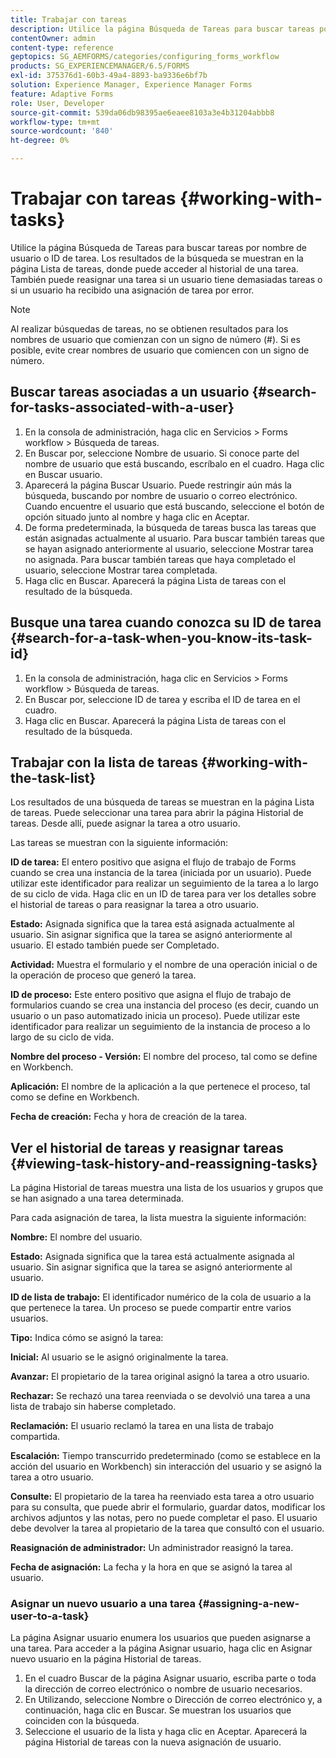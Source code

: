 ```yaml
---
title: Trabajar con tareas
description: Utilice la página Búsqueda de Tareas para buscar tareas por nombre de usuario o ID de tarea. Más información sobre cómo trabajar con tareas.
contentOwner: admin
content-type: reference
geptopics: SG_AEMFORMS/categories/configuring_forms_workflow
products: SG_EXPERIENCEMANAGER/6.5/FORMS
exl-id: 375376d1-60b3-49a4-8893-ba9336e6bf7b
solution: Experience Manager, Experience Manager Forms
feature: Adaptive Forms
role: User, Developer
source-git-commit: 539da06db98395ae6eaee8103a3e4b31204abbb8
workflow-type: tm+mt
source-wordcount: '840'
ht-degree: 0%

---
```


# Trabajar con tareas {#working-with-tasks}

Utilice la página Búsqueda de Tareas para buscar tareas por nombre de usuario o ID de tarea. Los resultados de la búsqueda se muestran en la página Lista de tareas, donde puede acceder al historial de una tarea. También puede reasignar una tarea si un usuario tiene demasiadas tareas o si un usuario ha recibido una asignación de tarea por error.

>[!NOTE]
>
>Al realizar búsquedas de tareas, no se obtienen resultados para los nombres de usuario que comienzan con un signo de número (#). Si es posible, evite crear nombres de usuario que comiencen con un signo de número.

## Buscar tareas asociadas a un usuario {#search-for-tasks-associated-with-a-user}

1. En la consola de administración, haga clic en Servicios > Forms workflow > Búsqueda de tareas.
1. En Buscar por, seleccione Nombre de usuario. Si conoce parte del nombre de usuario que está buscando, escríbalo en el cuadro. Haga clic en Buscar usuario.
1. Aparecerá la página Buscar Usuario. Puede restringir aún más la búsqueda, buscando por nombre de usuario o correo electrónico. Cuando encuentre el usuario que está buscando, seleccione el botón de opción situado junto al nombre y haga clic en Aceptar.
1. De forma predeterminada, la búsqueda de tareas busca las tareas que están asignadas actualmente al usuario. Para buscar también tareas que se hayan asignado anteriormente al usuario, seleccione Mostrar tarea no asignada. Para buscar también tareas que haya completado el usuario, seleccione Mostrar tarea completada.
1. Haga clic en Buscar. Aparecerá la página Lista de tareas con el resultado de la búsqueda.

## Busque una tarea cuando conozca su ID de tarea {#search-for-a-task-when-you-know-its-task-id}

1. En la consola de administración, haga clic en Servicios > Forms workflow > Búsqueda de tareas.
1. En Buscar por, seleccione ID de tarea y escriba el ID de tarea en el cuadro.
1. Haga clic en Buscar. Aparecerá la página Lista de tareas con el resultado de la búsqueda.

## Trabajar con la lista de tareas {#working-with-the-task-list}

Los resultados de una búsqueda de tareas se muestran en la página Lista de tareas. Puede seleccionar una tarea para abrir la página Historial de tareas. Desde allí, puede asignar la tarea a otro usuario.

Las tareas se muestran con la siguiente información:

**ID de tarea:** El entero positivo que asigna el flujo de trabajo de Forms cuando se crea una instancia de la tarea (iniciada por un usuario). Puede utilizar este identificador para realizar un seguimiento de la tarea a lo largo de su ciclo de vida. Haga clic en un ID de tarea para ver los detalles sobre el historial de tareas o para reasignar la tarea a otro usuario.

**Estado:** Asignada significa que la tarea está asignada actualmente al usuario. Sin asignar significa que la tarea se asignó anteriormente al usuario. El estado también puede ser Completado.

**Actividad:** Muestra el formulario y el nombre de una operación inicial o de la operación de proceso que generó la tarea.

**ID de proceso:** Este entero positivo que asigna el flujo de trabajo de formularios cuando se crea una instancia del proceso (es decir, cuando un usuario o un paso automatizado inicia un proceso). Puede utilizar este identificador para realizar un seguimiento de la instancia de proceso a lo largo de su ciclo de vida.

**Nombre del proceso - Versión:** El nombre del proceso, tal como se define en Workbench.

**Aplicación:** El nombre de la aplicación a la que pertenece el proceso, tal como se define en Workbench.

**Fecha de creación:** Fecha y hora de creación de la tarea.

## Ver el historial de tareas y reasignar tareas {#viewing-task-history-and-reassigning-tasks}

La página Historial de tareas muestra una lista de los usuarios y grupos que se han asignado a una tarea determinada.

Para cada asignación de tarea, la lista muestra la siguiente información:

**Nombre:** El nombre del usuario.

**Estado:** Asignada significa que la tarea está actualmente asignada al usuario. Sin asignar significa que la tarea se asignó anteriormente al usuario.

**ID de lista de trabajo:** El identificador numérico de la cola de usuario a la que pertenece la tarea. Un proceso se puede compartir entre varios usuarios.

**Tipo:** Indica cómo se asignó la tarea:

**Inicial:** Al usuario se le asignó originalmente la tarea.

**Avanzar:** El propietario de la tarea original asignó la tarea a otro usuario.

**Rechazar:** Se rechazó una tarea reenviada o se devolvió una tarea a una lista de trabajo sin haberse completado.

**Reclamación:** El usuario reclamó la tarea en una lista de trabajo compartida.

**Escalación:** Tiempo transcurrido predeterminado (como se establece en la acción del usuario en Workbench) sin interacción del usuario y se asignó la tarea a otro usuario.

**Consulte:** El propietario de la tarea ha reenviado esta tarea a otro usuario para su consulta, que puede abrir el formulario, guardar datos, modificar los archivos adjuntos y las notas, pero no puede completar el paso. El usuario debe devolver la tarea al propietario de la tarea que consultó con el usuario.

**Reasignación de administrador:** Un administrador reasignó la tarea.

**Fecha de asignación:** La fecha y la hora en que se asignó la tarea al usuario.

### Asignar un nuevo usuario a una tarea {#assigning-a-new-user-to-a-task}

La página Asignar usuario enumera los usuarios que pueden asignarse a una tarea. Para acceder a la página Asignar usuario, haga clic en Asignar nuevo usuario en la página Historial de tareas.

1. En el cuadro Buscar de la página Asignar usuario, escriba parte o toda la dirección de correo electrónico o nombre de usuario necesarios.
1. En Utilizando, seleccione Nombre o Dirección de correo electrónico y, a continuación, haga clic en Buscar. Se muestran los usuarios que coinciden con la búsqueda.
1. Seleccione el usuario de la lista y haga clic en Aceptar. Aparecerá la página Historial de tareas con la nueva asignación de usuario.
